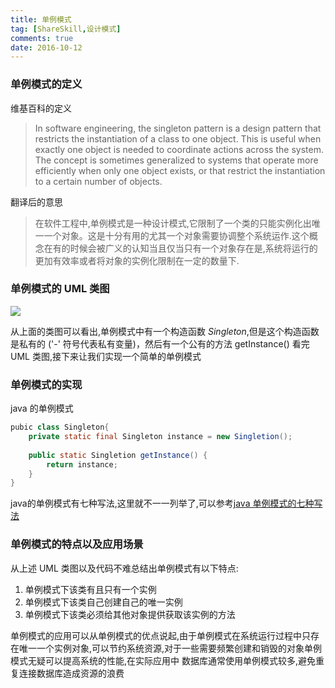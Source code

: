 ```yaml
---
title: 单例模式
tag: [ShareSkill,设计模式]
comments: true
date: 2016-10-12
---
```





### 单例模式的定义
维基百科的定义
>In software engineering, the singleton pattern is a design pattern that restricts the instantiation of a class to one object. This is useful when exactly one object is needed to coordinate actions across the system. The concept is sometimes generalized to systems that operate more efficiently when only one object exists, or that restrict the instantiation to a certain number of objects. 

翻译后的意思
>在软件工程中,单例模式是一种设计模式,它限制了一个类的只能实例化出唯一一个对象。这是十分有用的尤其一个对象需要协调整个系统运作.这个概念在有的时候会被广义的认知当且仅当只有一个对象存在是,系统将运行的更加有效率或者将对象的实例化限制在一定的数量下.


### 单例模式的 UML 类图
![](http://ww3.sinaimg.cn/large/d9e82fa4jw1f8premihj7j20et084wf0.jpg)

从上面的类图可以看出,单例模式中有一个构造函数 *Singleton*,但是这个构造函数是私有的 ('-' 符号代表私有变量)，然后有一个公有的方法 getInstance()
看完 UML 类图,接下来让我们实现一个简单的单例模式
### 单例模式的实现
java 的单例模式
```java
pubic class Singleton{
    private static final Singleton instance = new Singletion();
    
    public static Singletion getInstance() {
        return instance;
    }
}
```
java的单例模式有七种写法,这里就不一一列举了,可以参考[java 单例模式的七种写法](http://blog.csdn.net/zoushaohua84/article/details/46892889)

### 单例模式的特点以及应用场景
从上述 UML 类图以及代码不难总结出单例模式有以下特点:
1. 单例模式下该类有且只有一个实例
2. 单例模式下该类自己创建自己的唯一实例
3. 单例模式下该类必须给其他对象提供获取该实例的方法

单例模式的应用可以从单例模式的优点说起,由于单例模式在系统运行过程中只存在唯一一个实例对象,可以节约系统资源,对于一些需要频繁创建和销毁的对象单例模式无疑可以提高系统的性能,在实际应用中 数据库通常使用单例模式较多,避免重复连接数据库造成资源的浪费
